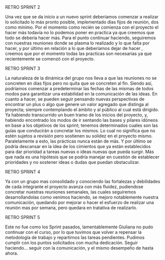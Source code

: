 RETRO SPRINT 2    

Una vez que se da inicio a un nuevo sprint deberíamos comenzar a realizar lo solicitado lo más pronto posible, implementado días fijos de reunión, dos como mínimo. Por el momento como recién se comienza con el proyecto el hacer más todavía no lo podemos poner en practica ya que creemos que todo se debería hacer más. Para el punto continuar haciendo, seguiremos con nuestras reuniones donde se plasma lo realizado y lo que falta por hacer, y por último en relación a lo que deberíamos dejar de hacer , creemos que por el momento todas las practicas son necesarias ya que recientemente se comenzó con el proyecto. 

RETRO SPRINT 3

La naturaleza de la dinámica del grupo nos lleva a que las reuniones no se concreten en días fijos pero no quita que se concreten al fin. Siendo así, podríamos comenzar a predeterminar las fechas de las mismas de todos modos para garantizar una estabilidad en la comunicación de las ideas. En cuanto a hacer, se pueden seguir pensando nuevas perspectivas de encontrar un plus o algo que genere un valor agregado que distinga al proyecta; siempre contemplando el ámbito y al público al cual está dirigido. Ya habiendo transcurrido un buen tramo de los inicios del proyecto, y, habiendo encontrado los modos de ir sentando las bases y pilares idóneos en base a los objetivos de los sprint; tenemos determinados cuales son las guías que conducirán a concretar los mismos. Lo cual no significa que no estén sujetos a revisión pero sostienen su solidez en el proyecto mismo. Paralelamente a esto, las prácticas nunca están de más. Y por último se podría descansar en la idea de los cimientos que ya están establecidos para dar prioridad a tareas nuevas o ideas nuevas que pueda surgir. Más que nada es una hipótesis que se podría manejar en cuestión de establecer prioridades y no sostener ideas o dudas que puedan obstaculizar.


RETRO SPRINT 4

Ya con un grupo mas consolidado y conociendo las fortalezas y debilidades de cada integrante el proyecto avanza con más fluidez, pudiendose concretar nuestras reuniones semanales, las cuales seguiremos desarrollandolas como venimos haciendo, se mejoro notablemente nuestra comunicación, quedando por mejorar o hacer el esfuerzo de realizar una reunión mas por semana, pero quedara en tratativa de realizarlo.


RETRO SPRINT 5

Este no fue como los Sprint pasados, lamentablemente Giuliana no pudo continuar con el curso, por lo que tuvimos que volver a repensar la metodología de trabajo y repartirnos las tareas pendientes. Pudimos cumplir con los puntos solicitados con mucha dedicación. Seguir haciendo... seguir con la comunicación, y el mismo desempeño de hasta ahora. 
